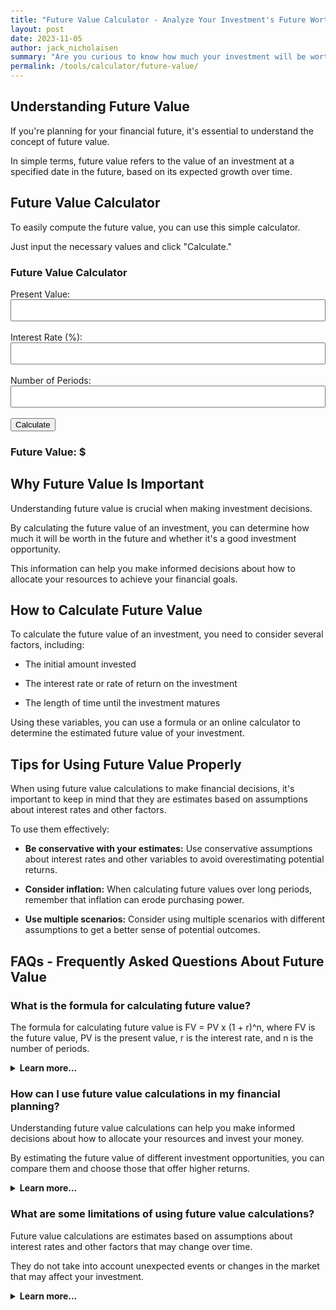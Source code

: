 ```yaml
---
title: "Future Value Calculator - Analyze Your Investment's Future Worth"
layout: post
date: 2023-11-05
author: jack_nicholaisen
summary: "Are you curious to know how much your investment will be worth in the future? Our Future Value Calculator can help!" 
permalink: /tools/calculator/future-value/
---
```


## Understanding Future Value

If you're planning for your financial future, it's essential to understand the concept of future value. 

In simple terms, future value refers to the value of an investment at a specified date in the future, based on its expected growth over time.

## Future Value Calculator

To easily compute the future value, you can use this simple calculator. 

Just input the necessary values and click "Calculate."

<body>
    <h3>Future Value Calculator</h3>
    <form id="fv-calculator">
        <label for="present-value">Present Value:</label>
        <input type="number" id="present-value" required><br><br>
        <label for="interest-rate">Interest Rate (%):</label>
        <input type="number" id="interest-rate" step="0.01" required><br><br>
        <label for="periods-fv">Number of Periods:</label>
        <input type="number" id="periods-fv" required><br><br>
        <button type="button" onclick="calculateFV()">Calculate</button>
    </form>
    <h3>Future Value: $<span id="result-fv"></span></h3>
    <script>
        function calculateFV() {
            const presentValue = parseFloat(document.getElementById("present-value").value);
            const interestRate = parseFloat(document.getElementById("interest-rate").value) / 100;
            const periods = parseFloat(document.getElementById("periods-fv").value);
            const futureValue = presentValue * Math.pow(1 + interestRate, periods);
            document.getElementById("result-fv").textContent = futureValue.toFixed(2);
        }
    </script>
</body>
<style>
        body {
            margin: 50px;
        }
        .calculator {
            width: 300px;
            margin: 0 auto;
        }
        .input-group {
            margin-bottom: 10px;
        }
        input[type="number"] {
            width: 100%;
            padding: 8px;
            box-sizing: border-box;
        }
        .result {
            font-weight: bold;
        }
</style>

## Why Future Value Is Important

Understanding future value is crucial when making investment decisions. 

By calculating the future value of an investment, you can determine how much it will be worth in the future and whether it's a good investment opportunity. 

This information can help you make informed decisions about how to allocate your resources to achieve your financial goals.

## How to Calculate Future Value

To calculate the future value of an investment, you need to consider several factors, including:

-   The initial amount invested

-   The interest rate or rate of return on the investment

-   The length of time until the investment matures

Using these variables, you can use a formula or an online calculator to determine the estimated future value of your investment.

## Tips for Using Future Value Properly

When using future value calculations to make financial decisions, it's important to keep in mind that they are estimates based on assumptions about interest rates and other factors. 

To use them effectively:

-   **Be conservative with your estimates:** Use conservative assumptions about interest rates and other variables to avoid overestimating potential returns.

-   **Consider inflation:** When calculating future values over long periods, remember that inflation can erode purchasing power.

-   **Use multiple scenarios:** Consider using multiple scenarios with different assumptions to get a better sense of potential outcomes.

## FAQs - Frequently Asked Questions About Future Value

<h3>What is the formula for calculating future value?</h3>
<p>The formula for calculating future value is FV = PV x (1 + r)^n, where FV is the future value, PV is the present value, r is the interest rate, and n is the number of periods.</p>
<details>
<summary><b>Learn more...</b></summary>
<br>
<p>The formula above assumes that you are making a one-time investment.</p>
<p>However, if you plan to make regular contributions to your investment over time, you can use a more complex formula that takes this into account.</p>
<p>For example, the formula for calculating future value with regular contributions is FV = PMT x \[(1 + r)^n - 1 / r] x (1 + r), where PMT is the periodic payment made to the investment.</p>
</details>

<h3>How can I use future value calculations in my financial planning?</h3>
<p>Understanding future value calculations can help you make informed decisions about how to allocate your resources and invest your money.</p>
<p>By estimating the future value of different investment opportunities, you can compare them and choose those that offer higher returns.</p>
<details>
<summary><b>Learn more...</b></summary>
<br>
<p>For example, suppose you have $10,000 to invest today and plan to leave it untouched for 20 years.</p>
<p>If you invest it in a savings account with an annual interest rate of 3%, it will grow to $18,061 after 20 years.</p>
<p>However, if you invest it in a stock market index fund with an average annual return of 8%, it will grow to $46,610 after 20 years.</p>
<p>This shows how understanding future value calculations can help you identify investments with higher potential returns.</p>
</details>

<h3>What are some limitations of using future value calculations?</h3>
<p>Future value calculations are estimates based on assumptions about interest rates and other factors that may change over time.</p>
<p>They do not take into account unexpected events or changes in the market that may affect your investment.</p>
<details>
<summary><b>Learn more...</b></summary>
<br>
<p>Additionally, future value calculations do not consider taxes or fees associated with investing.</p>
<p>For example, if you invest in a mutual fund, you may have to pay management fees or other expenses that can reduce your returns.</p>
<p>Therefore, it's important to use future value calculations as a starting point for your financial planning and to consider other factors that may affect your investments' real-world performance.</p>
</details>

